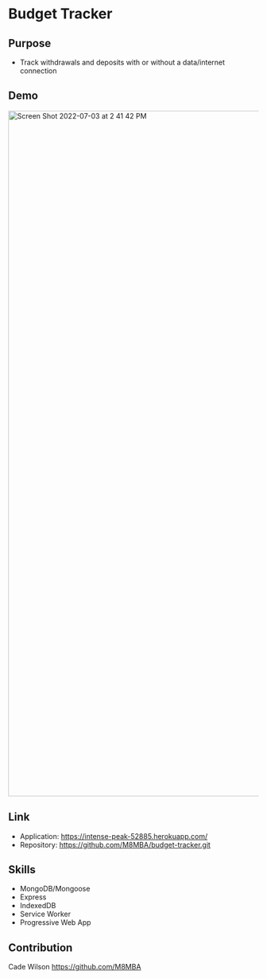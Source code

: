 # Budget Tracker

## Purpose

- Track withdrawals and deposits with or without a data/internet connection

## Demo
<img width="1378" alt="Screen Shot 2022-07-03 at 2 41 42 PM" src="https://user-images.githubusercontent.com/97080366/177056644-a37c5037-3f0e-47ab-913f-f2ee2320d6bb.png">

## Link

- Application: https://intense-peak-52885.herokuapp.com/
- Repository: https://github.com/M8MBA/budget-tracker.git

## Skills

- MongoDB/Mongoose
- Express
- IndexedDB
- Service Worker
- Progressive Web App

## Contribution

Cade Wilson https://github.com/M8MBA